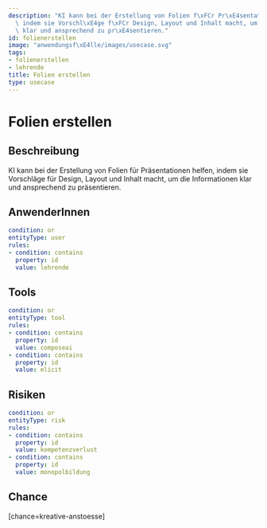 ```yaml
---
description: "KI kann bei der Erstellung von Folien f\xFCr Pr\xE4sentationen helfen,\
  \ indem sie Vorschl\xE4ge f\xFCr Design, Layout und Inhalt macht, um die Informationen\
  \ klar und ansprechend zu pr\xE4sentieren."
id: folienerstellen
image: "anwendungsf\xE4lle/images/usecase.svg"
tags:
- folienerstellen
- lehrende
title: Folien erstellen
type: usecase
---
```



# Folien erstellen

## Beschreibung

KI kann bei der Erstellung von Folien für Präsentationen helfen, indem sie Vorschläge für Design, Layout und Inhalt macht, um die Informationen klar und ansprechend zu präsentieren.

## AnwenderInnen

```yaml
condition: or
entityType: user
rules:
- condition: contains
  property: id
  value: lehrende
```



## Tools

```yaml
condition: or
entityType: tool
rules:
- condition: contains
  property: id
  value: composeai
- condition: contains
  property: id
  value: elicit
```



## Risiken

```yaml
condition: or
entityType: risk
rules:
- condition: contains
  property: id
  value: kompetenzverlust
- condition: contains
  property: id
  value: monopolbildung
```



## Chance

[chance=kreative-anstoesse]
